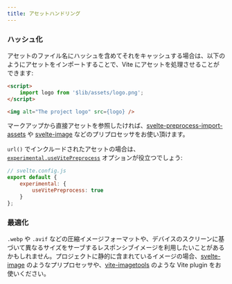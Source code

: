 ```yaml
---
title: アセットハンドリング
---
```


### ハッシュ化

アセットのファイル名にハッシュを含めてそれをキャッシュする場合は、以下のようにアセットをインポートすることで、Vite にアセットを処理させることができます:

```html
<script>
	import logo from '$lib/assets/logo.png';
</script>

<img alt="The project logo" src={logo} />
```

マークアップから直接アセットを参照したければ、[svelte-preprocess-import-assets](https://github.com/bluwy/svelte-preprocess-import-assets) や [svelte-image](https://github.com/matyunya/svelte-image) などのプリプロセッサをお使い頂けます。

`url()` でインクルードされたアセットの場合は、[`experimental.useVitePreprocess`](https://github.com/sveltejs/vite-plugin-svelte/blob/main/docs/config.md#usevitepreprocess) オプションが役立つでしょう:

```js
// svelte.config.js
export default {
	experimental: {
		useVitePreprocess: true
	}
};
```

### 最適化

`.webp` や `.avif` などの圧縮イメージフォーマットや、デバイスのスクリーンに基づいて異なるサイズをサーブするレスポンシブイメージを利用したいことがあるかもしれません。プロジェクトに静的に含まれているイメージの場合、[svelte-image](https://github.com/matyunya/svelte-image) のようなプリプロセッサや、[vite-imagetools](https://github.com/JonasKruckenberg/imagetools) のような Vite plugin をお使いください。
